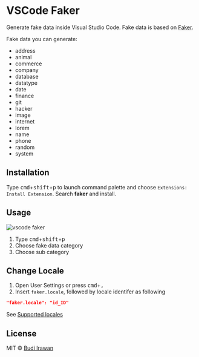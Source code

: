 # VSCode Faker

Generate fake data inside Visual Studio Code. Fake data is based on [Faker](https://github.com/faker-js/faker).

Fake data you can generate:

- address
- animal
- commerce
- company
- database
- datatype
- date
- finance
- git
- hacker
- image
- internet
- lorem
- name
- phone
- random
- system

## Installation

Type <kbd>cmd</kbd>+<kbd>shift</kbd>+<kbd>p</kbd> to launch command palette and choose `Extensions: Install Extension`. Search **faker** and install.

## Usage

![vscode faker](https://raw.githubusercontent.com/deerawan/vscode-faker/master/images/vscode-faker.gif)

1. Type <kbd>cmd</kbd>+<kbd>shift</kbd>+<kbd>p</kbd>
2. Choose fake data category
3. Choose sub category

## Change Locale

1. Open User Settings or press <kbd>cmd</kbd>+<kbd>,</kbd>
2. Insert `faker.locale`, followed by locale identifer as following

```json
"faker.locale": "id_ID"
```

See [Supported locales](https://github.com/marak/Faker.js/#localization)

## License

MIT © [Budi Irawan](https://budiirawan.com)
